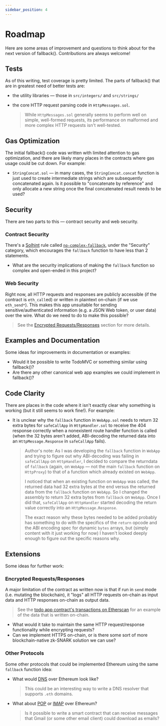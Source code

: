 ```yaml
---
sidebar_position: 4
---
```


# Roadmap

Here are some areas of improvement and questions to think about for the next version of fallback(). Contributions are always welcome!

## Tests

As of this writing, test coverage is pretty limited. The parts of fallback() that are in greatest need of better tests are:

- the utility libraries — those in `src/integers/` and `src/strings/`
- the core HTTP request parsing code in `HttpMessages.sol`.

  > While `HttpMessages.sol` generally seems to perform well on simple, well-formed requests, its performance on malformed and more complex HTTP requests isn't well-tested.

## Gas Optimization

The initial fallback() code was written with limited attention to gas optimization, and there are likely many places in the contracts where gas usage could be cut down. For example:

- `StringConcat.sol` — in many cases, the `StringConcat.concat` function is just used to create intermediate strings which are subsequently concatenated again. Is it possible to "concatenate by reference" and only allocate a new string once the final concatenated result needs to be used?

## Security

There are two parts to this — contract security and web security.

### Contract Security

There's a [Solhint](https://github.com/protofire/solhint) rule called [`no-complex-fallback`](https://github.com/protofire/solhint/blob/master/docs/rules/security/no-complex-fallback.md), under the "Security" category, which encourages the `fallback` function to have less than 2 statements.

- What are the security implications of making the `fallback` function so complex and open-ended in this project?

### Web Security

Right now, all HTTP requests and responses are publicly accessible (if the contract is `eth_call`ed) or written in plaintext on-chain (if we use `eth_send*`). This makes this app unsuitable for sending sensitive/authenticated information (e.g. a JSON Web token, or user data) over the wire. What do we need to do to make this possible?

> See the [Encrypted Requests/Responses](#encrypted-requestsresponses) section for more details.

## Examples and Documentation

Some ideas for improvements in documentation or examples:

- Would it be possible to write TodoMVC or something similar using fallback()?
- Are there any other canonical web app examples we could implement in fallback()?

## Code Clarity

There are places in the code where it isn't exactly clear why something is working (but it still seems to work fine!). For example:

- It is unclear why the `fallback` function in `WebApp.sol` needs to return 32 extra bytes for `safeCallApp` in `HttpHandler.sol` to receive the 404 response correctly when a nonexistent route handler function is called (when the 32 bytes aren't added, ABI-decoding the returned data into an `HttpMessage.Response` in `safeCallApp` fails).

  > Author's note: As I was developing the `fallback` function in `WebApp` and trying to figure out why ABI-decoding was failing in `safeCallApp` on `HttpHandler`, I decided to compare the returndata of `fallback` (again, on `WebApp` — not the main `fallback` function on `HttpProxy`) to that of a function which already existed on `WebApp`.
  >
  > I noticed that when an existing function on `WebApp` was called, the returned data had 32 extra bytes at the end versus the returned data from the `fallback` function on `WebApp`. So I changed the assembly to return 32 extra bytes from `fallback` on `WebApp`. Once I did that, `safeCallApp` on `HttpHandler` started decoding the return value correctly into an `HttpMessage.Response`.
  >
  > The exact reason why these bytes needed to be added probably has something to do with the specifics of the `return` opcode and the ABI encoding spec for dynamic `bytes` arrays, but (simply content with it just working for now) I haven't looked deeply enough to figure out the specific reasons why.

## Extensions

Some ideas for further work:

### Encrypted Requests/Responses

A major limitation of the contract as written now is that if run in `send` mode (i.e. mutating the blockchain), it "logs" all HTTP requests on-chain as input data and HTTP responses on-chain as output data.

> See the [todo app contract's transactions on Etherscan](https://goerli-optimism.etherscan.io/address/0x919F31dAC93eBf9fFd15a54acd13082f34fDd6D3) for an example of the data that is written on-chain.

- What would it take to maintain the same HTTP request/response functionality while encrypting requests?
- Can we implement HTTPS on-chain, or is there some sort of more blockchain-native zk-SNARK solution we can use?

### Other Protocols

Some other protocols that could be implemented Ethereum using the same `fallback` function idea:

- What would [DNS](https://en.wikipedia.org/wiki/Domain_Name_System) over Ethereum look like?

  > This could be an interesting way to write a DNS resolver that supports `.eth` domains.

- What about [POP](https://en.wikipedia.org/wiki/Post_Office_Protocol) or [IMAP](https://en.wikipedia.org/wiki/Internet_Message_Access_Protocol) over Ethereum?

  > Is it possible to write a smart contract that can receive messages that Gmail (or some other email client) could download as emails?
